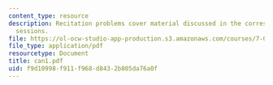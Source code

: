 ```yaml
---
content_type: resource
description: Recitation problems cover material discussed in the corresponding lecture
  sessions.
file: https://ol-ocw-studio-app-production.s3.amazonaws.com/courses/7-012-introduction-to-biology-fall-2004/f9d10998f911f968d8432b805da76a0f_can1.pdf
file_type: application/pdf
resourcetype: Document
title: can1.pdf
uid: f9d10998-f911-f968-d843-2b805da76a0f
---
```

